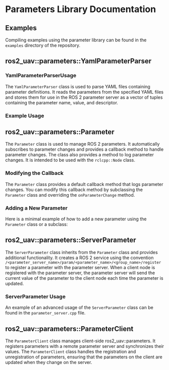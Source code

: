 # Parameters Library Documentation

## Examples

Compiling examples using the parameter library can be found in the `examples` directory of the repository.

## ros2_uav::parameters::YamlParameterParser

### YamlParameterParserUsage

The `YamlParameterParser` class is used to parse YAML files containing parameter definitions. It reads the parameters from the specified YAML files and stores them for use in the ROS 2 parameter server as a vector of tuples containing the parameter name, value, and descriptor.

### Example Usage

<!-- INSERT_EXAMPLE: yaml_parser_usage -->

## ros2_uav::parameters::Parameter

The `Parameter` class is used to manage ROS 2 parameters. It automatically subscribes to parameter changes and provides a callback method to handle parameter changes. The class also provides a method to log parameter changes. It is intended to be used with the `rclcpp::Node` class.

### Modifying the Callback

The `Parameter` class provides a default callback method that logs parameter changes. You can modify this callback method by subclassing the `Parameter` class and overriding the `onParameterChange` method.

<!-- INSERT_EXAMPLE: parameters_callback -->

### Adding a New Parameter

Here is a minimal example of how to add a new parameter using the `Parameter` class or a subclass:

<!-- INSERT_EXAMPLE: parameters_usage -->

## ros2_uav::parameters::ServerParameter

The `ServerParameter` class inherits from the `Parameter` class and provides additional functionality. It creates a ROS 2 service using the convention `/<parameter_server_name>/param/<parameter_name>/<group_name>/register` to register a parameter with the parameter server. When a client node is registered with the parameter server, the parameter server will send the current value of the parameter to the client node each time the parameter is updated.

### ServerParameter Usage

An example of an advanced usage of the `ServerParameter` class can be found in the `parameter_server.cpp` file.

## ros2_uav::parameters::ParameterClient

The `ParameterClient` class manages client-side ros2_uav::parameters. It registers parameters with a remote parameter server and synchronizes their values. The `ParameterClient` class handles the registration and unregistration of parameters, ensuring that the parameters on the client are updated when they change on the server.

<!-- INSERT_EXAMPLE: parameter_client -->
